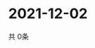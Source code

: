 # 2021-12-02
  共 0条

  <!-- BEGIN -->
  <!-- 最后更新时间Thu Dec 02 2021 17:13:01 GMT+0000 (Coordinated Universal Time) -->
  
  <!-- END -->
  
  